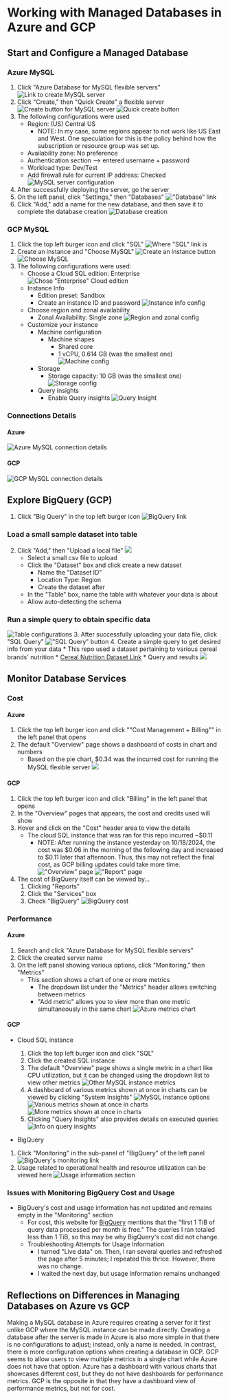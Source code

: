 # Working with Managed Databases in Azure and GCP

## Start and Configure a Managed Database
### Azure MySQL
1. Click "Azure Database for MySQL flexible servers"
![Link to create MySQL server](img/azure/mysql_creation_link.png)
2. Click "Create," then "Quick Create" a flexible server
![Create button for MySQL server](img/azure/create_mysql_server.png)
![Quick create button](img/azure/quick_create.png)
3. The following configurations were used 
    * Region: (US) Central US
        * NOTE: In my case, some regions appear to not work like US East and West. One speculation for this is the policy behind how the subscription or resource group was set up.
    * Availability zone: No preference
    * Authentication section --> entered username + password
    * Workload type: Dev/Test
    * Add firewall rule for current IP address: Checked
![MySQL server configuration](img/azure/server_config.png)
4. After successfully deploying the server, go the server
5. On the left panel, click "Settings," then "Databases"
!["Database" link](img/azure/db_link.png)
6. Click "Add," add a name for the new database, and then save it to complete the database creation 
![Database creation](img/azure/create_db.png) 

### GCP MySQL
1. Click the top left burger icon and click "SQL"
![Where "SQL" link is](img/gcp/sql_link.png)
2. Create an instance and "Choose MySQL"
![Create an instance button](img/gcp/create_instance.png)
![Choose MySQL](img/gcp/choose_mysql.png)
3. The following configurations were used:
    * Choose a Cloud SQL edition: Enterprise
![Chose "Enterprise" Cloud edition](img/gcp/cloud_edition.png)
    * Instance Info
        * Edition preset: Sandbox
        * Create an instance ID and password
![Instance info config](img/gcp/instance_info.png)
    * Choose region and zonal availability
        * Zonal Availability: Single zone
![Region and zonal config](img/gcp/region_zone.png)
    * Customize your instance
        * Machine configuration
            * Machine shapes
                * Shared core
                * 1 vCPU, 0.614 GB (was the smallest one)
![Machine config](img/gcp/machine_config.png)
        * Storage
            * Storage capacity: 10 GB (was the smallest one)
![Storage config](img/gcp/storage.png)
        * Query insights
            * Enable Query insights
![Query Insight](img/gcp/query_insight.png)

### Connections Details
#### Azure
![Azure MySQL connection details](img/azure/connection_details.png)
#### GCP
![GCP MySQL connection details](img/gcp/connection_details.png)

## Explore BigQuery (GCP)
1. Click "Big Query" in the top left burger icon
![BigQuery link](img/gcp/bigquery/bigquery_link.png)

### Load a small sample dataset into table
2. Click "Add," then "Upload a local file"
![](img/gcp/upload_data.png)
    * Select a small csv file to upload
    * Click the "Dataset" box and click create a new dataset
        * Name the "Dataset ID"
        * Location Type: Region
        * Create the dataset after
    * In the "Table" box, name the table with whatever your data is about
    * Allow auto-detecting the schema

### Run a simple query to obtain specific data
![Table configurations](img/gcp/bigquery/create_table.png)
3. After successfully uploading your data file, click "SQL Query"
!["SQL Query" button](img/gcp/bigquery/create_query.png)
4. Create a simple query to get desired info from your data
    * This repo used a dataset pertaining to various cereal brands' nutrition
        * [Cereal Nutrition Dataset Link](https://www.kaggle.com/datasets/crawford/80-cereals)
        * Query and results
![](img/gcp/bigquery/query_n_results.png)   

## Monitor Database Services
### Cost
#### Azure
1. Click the top left burger icon and click ""Cost Management + Billing"" in the left panel that opens
2. The default "Overview" page shows a dashboard of costs in chart and numbers
    * Based on the pie chart, $0.34 was the incurred cost for running the MySQL flexible server 
![](img/azure/monitoring/cost_dashboard.png)

#### GCP
1. Click the top left burger icon and click "Billing" in the left panel that opens
2. In the "Overview" pages that appears, the cost and credits used will show
3. Hover and click on the "Cost" header area to view the details
    * The cloud SQL instance that was ran for this repo incurred ~$0.11
        * NOTE: After running the instance yesterday on 10/18/2024, the cost was $0.06 in the morning of the following day and increased to $0.11 later that afternoon. Thus, this may not reflect the final cost, as GCP billing updates could take more time.
!["Overview" page](img/gcp/monitoring/cost_overview.png)
!["Report" page](img/gcp/monitoring/cost_report.png)
4. The cost of BigQuery itself can be viewed by...
    1. Clicking "Reports"
    2. Click the "Services" box
    3. Check "BigQuery"
![BigQuery cost](img/gcp/bigquery/bigquery_cost_nav.png)

### Performance
#### Azure
1. Search and click "Azure Database for MySQL flexible servers"
2. Click the created server name
3. On the left panel showing various options, click "Monitoring," then "Metrics"
    * This section shows a chart of one or more metrics
        * The dropdown list under the "Metrics" header allows switching between metrics
        * "Add metric" allows you to view more than one metric simultaneously in the same chart
![Azure metrics chart](img/azure/monitoring/metrics.png)

#### GCP
* Cloud SQL instance
    1. Click the top left burger icon and click "SQL"
    2. Click the created SQL instance
    3. The default "Overview" page shows a single metric in a chart like CPU utilization, but it can be changed using the dropdown list to view other metrics
![Other MySQL instance metrics](img/gcp/monitoring/mysql_metrics_overview.png)
    4. A dashboard of various metrics shown at once in charts can be viewed by clicking "System Insights"
![MySQL instance options](img/gcp/monitoring/sql_options.png)
![Various metrics shown at once in charts](img/gcp/monitoring/mysql_system_insight_1.png)
![More metrics shown at once in charts](img/gcp/monitoring/mysql_system_insight_2.png)
    5. Clicking "Query Insights" also provides details on executed queries
![Info on query insights](img/gcp/monitoring/query_insights.png)

* BigQuery
1. Click "Monitoring" in the sub-panel of "BigQuery" of the left panel
![BigQuery's monitoring link](img/gcp/bigquery/monitoring_link.png)
2. Usage related to operational health and resource utilization can be viewed here
![Usage information section](img/gcp/bigquery/monitoring_pg.png)

### Issues with Monitoring BigQuery Cost and Usage
* BigQuery's cost and usage information has not updated and remains empty in the "Monitoring" section
    * For cost, this website for [BigQuery](https://cloud.google.com/bigquery/pricing) mentions that the "first 1 TiB of query data processed per month is free." The queries I ran totaled less than 1 TiB, so this may be why BigQuery's cost did not change. 
    * Troubleshooting Attempts for Usage Information
        * I turned "Live data" on. Then, I ran several queries and refreshed the page after 5 minutes; I repeated this thrice. However, there was no change.
        * I waited the next day, but usage information remains unchanged

## Reflections on Differences in Managing Databases on Azure vs GCP
Making a MySQL database in Azure requires creating a server for it first unlike GCP where the MySQL instance can be made directly. Creating a database after the server is made in Azure is also more simple in that there is no configurations to adjust; instead, only a name is needed. In contrast, there is more configuration options when creating a database in GCP. GCP seems to allow users to view multiple metrics in a single chart while Azure does not have that option. Azure has a dashboard with various charts that showcases different cost, but they do not have dashboards for performance metrics. GCP is the opposite in that they have a dashboard view of performance metrics, but not for cost.